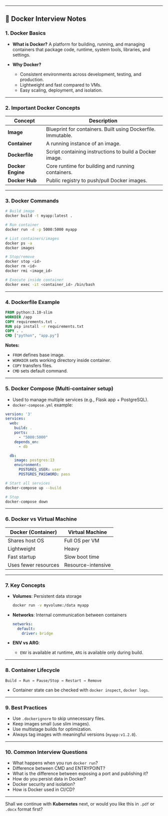 
---

## 🐳 Docker Interview Notes

### 1. **Docker Basics**

* **What is Docker?**
  A platform for building, running, and managing containers that package code, runtime, system tools, libraries, and settings.
* **Why Docker?**

  * Consistent environments across development, testing, and production.
  * Lightweight and fast compared to VMs.
  * Easy scaling, deployment, and isolation.

---

### 2. **Important Docker Concepts**

| Concept           | Description                                                  |
| ----------------- | ------------------------------------------------------------ |
| **Image**         | Blueprint for containers. Built using Dockerfile. Immutable. |
| **Container**     | A running instance of an image.                              |
| **Dockerfile**    | Script containing instructions to build a Docker image.      |
| **Docker Engine** | Core runtime for building and running containers.            |
| **Docker Hub**    | Public registry to push/pull Docker images.                  |

---

### 3. **Docker Commands**

```bash
# Build image
docker build -t myapp:latest .

# Run container
docker run -d -p 5000:5000 myapp

# List containers/images
docker ps -a
docker images

# Stop/remove
docker stop <id>
docker rm <id>
docker rmi <image_id>

# Execute inside container
docker exec -it <container_id> /bin/bash
```

---

### 4. **Dockerfile Example**

```Dockerfile
FROM python:3.10-slim
WORKDIR /app
COPY requirements.txt .
RUN pip install -r requirements.txt
COPY . .
CMD ["python", "app.py"]
```

**Notes:**

* `FROM` defines base image.
* `WORKDIR` sets working directory inside container.
* `COPY` transfers files.
* `CMD` sets default command.

---

### 5. **Docker Compose (Multi-container setup)**

* Used to manage multiple services (e.g., Flask app + PostgreSQL).
* `docker-compose.yml` example:

```yaml
version: '3'
services:
  web:
    build: .
    ports:
      - "5000:5000"
    depends_on:
      - db

  db:
    image: postgres:13
    environment:
      POSTGRES_USER: user
      POSTGRES_PASSWORD: pass
```

```bash
# Start all services
docker-compose up --build

# Stop
docker-compose down
```

---

### 6. **Docker vs Virtual Machine**

| Docker (Container)   | Virtual Machine    |
| -------------------- | ------------------ |
| Shares host OS       | Full OS per VM     |
| Lightweight          | Heavy              |
| Fast startup         | Slow boot time     |
| Uses fewer resources | Resource-intensive |

---

### 7. **Key Concepts**

* **Volumes**: Persistent data storage

  ```bash
  docker run -v myvolume:/data myapp
  ```
* **Networks**: Internal communication between containers

  ```yaml
  networks:
    default:
      driver: bridge
  ```
* **ENV vs ARG**:

  * `ENV` is available at runtime, `ARG` is available only during build.

---

### 8. **Container Lifecycle**

```text
Build → Run → Pause/Stop → Restart → Remove
```

* Container state can be checked with `docker inspect`, `docker logs`.

---

### 9. **Best Practices**

* Use `.dockerignore` to skip unnecessary files.
* Keep images small (use slim images).
* Use multistage builds for optimization.
* Always tag images with meaningful versions (`myapp:v1.2.0`).

---

### 10. **Common Interview Questions**

* What happens when you run `docker run`?
* Difference between CMD and ENTRYPOINT?
* What is the difference between exposing a port and publishing it?
* How do you persist data in Docker?
* Docker security and isolation?
* How is Docker used in CI/CD?

---

Shall we continue with **Kubernetes** next, or would you like this in `.pdf` or `.docx` format first?
